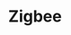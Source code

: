 ---
guid: 2009
title: "Zigbee"
category: Zigbee
description: "Zigbee est un protocole de haut niveau permettant la communication d'équipements personnels ou domestiques équipés de petits émetteurs radios à faible consommation ; il est basé sur la norme IEEE 802.15.4 pour les réseaux à dimension personnelle."
url: "https://csa-iot.org/fr/"
locale: fr_FR
sitemap:
  changefreq: 'monthly'
  exclude: 'no'
  priority: 0.5
  lastmod:  # date to end modification
redirect_from: 
  - /categorie-produit/protocol/zigbee/
  - /categorie-produit/zigbee/?amp
  - /categorie-produit/zigbee/
  - /fr/category/zigbee
---